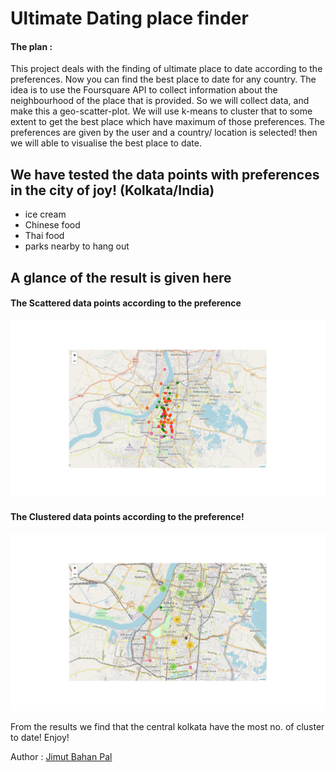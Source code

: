 # Ultimate Dating place finder

#### The plan :
This project deals with the finding of ultimate place to date according to the preferences. Now you can find the best place to date for any country. The idea is to use the Foursquare API to collect information about the neighbourhood of the place that is provided. So we will collect data, and make this a geo-scatter-plot. We will use k-means to cluster that to some extent to get the best place which have maximum of those preferences. The preferences are given by the user and a country/ location is selected! then we will able to visualise the best place to date.

## We have tested the data points with preferences in the city of joy! (Kolkata/India)
* ice cream
* Chinese food
* Thai food
* parks nearby to hang out

## A glance of the result is given here

#### The Scattered data points according to the preference
![The Scattered data points according to the preference](scattered_data.png)
#### The Clustered data points according to the preference!
![The clustered data points according to the preference](preferences_cluster.png)

From the results we find that the central kolkata have the most no. of cluster to date!
Enjoy!

Author : [Jimut Bahan Pal](https://www.linkedin.com/in/jimut-bahan-pal-156862123/)

